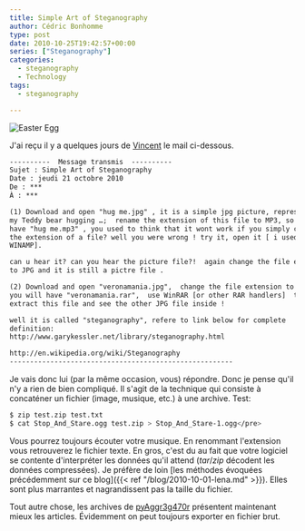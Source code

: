 ```yaml
---
title: Simple Art of Steganography
author: Cédric Bonhomme
type: post
date: 2010-10-25T19:42:57+00:00
series: ["Steganography"]
categories:
  - steganography
  - Technology
tags:
  - steganography

---
```

![Easter Egg](http://upload.wikimedia.org/wikipedia/commons/c/c3/Ukrainskie_pisanki.jpeg)

J'ai reçu il y a quelques jours de [Vincent][1] le mail ci-dessous.

```email
----------  Message transmis  ----------
Sujet : Simple Art of Steganography
Date : jeudi 21 octobre 2010
De : ***
À : ***

(1) Download and open "hug me.jpg" , it is a simple jpg picture, representing
my Teddy bear hugging …;  rename the extension of this file to MP3, so you'll
have "hug me.mp3" , you used to think that it wont work if you simply change
the extension of a file? well you were wrong ! try it, open it [ i used
WINAMP].

can u hear it? can you hear the picture file?!  again change the file extension
to JPG and it is still a pictre file .

(2) Download and open "veronamania.jpg",  change the file extension to RAR, so
you will have "veronamania.rar",  use WinRAR [or other RAR handlers]  to
extract this file and see the other JPG file inside !

well it is called "steganography", refere to link below for complete
definition:
http://www.garykessler.net/library/steganography.html

http://en.wikipedia.org/wiki/Steganography
-------------------------------------------------------
```

Je vais donc lui (par la même occasion, vous) répondre. Donc je pense qu'il n'y a rien
de bien compliqué. Il s'agit de la technique qui consiste à concaténer un fichier
(image, musique, etc.) à une archive. Test:


```bash
$ zip test.zip test.txt
$ cat Stop_And_Stare.ogg test.zip > Stop_And_Stare-1.ogg</pre>
```

Vous pourrez toujours écouter votre musique. En renommant l'extension vous retrouverez
le fichier texte. En gros, c'est du au fait que votre logiciel se contente d'interpréter
les données qu'il attend (_tar_/_zip_ décodent les données compressées).
Je préfère de loin
[les méthodes évoquées précédemment sur ce blog]({{< ref "/blog/2010-10-01-lena.md" >}}).
Elles sont plus marrantes et nagrandissent pas la taille du fichier.

Tout autre chose, les archives de [pyAggr3g470r](https://git.sr.ht/~cedric/pyAggr3g470r)
présentent maintenant mieux les articles. Évidemment on peut toujours exporter en
fichier brut.

 [1]: https://lita.sciences.univ-metz.fr/~demange/
